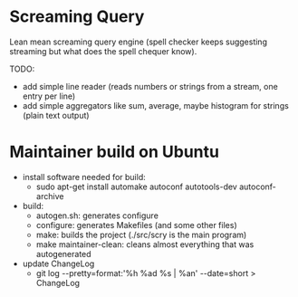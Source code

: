 Screaming Query
===============

Lean mean screaming query engine (spell checker keeps suggesting streaming but what does the spell chequer know).

TODO:
  * add simple line reader (reads numbers or strings from a stream, one entry per line)
  * add simple aggregators like sum, average, maybe histogram for strings (plain text output)

Maintainer build on Ubuntu
==========================

  * install software needed for build:
    * sudo apt-get install automake autoconf autotools-dev autoconf-archive
  * build:
    * autogen.sh: generates configure
    * configure: generates Makefiles (and some other files)
    * make: builds the project (./src/scry is the main program)
    * make maintainer-clean: cleans almost everything that was autogenerated
  * update ChangeLog
    * git log --pretty=format:'%h %ad %s | %an' --date=short > ChangeLog
